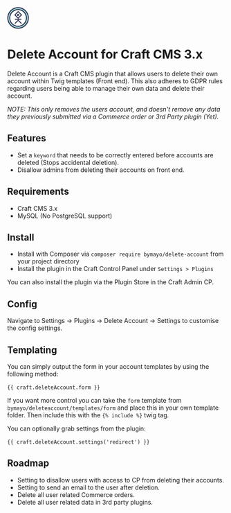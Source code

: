 <img src="https://github.com/bymayo/craft-delete-account/blob/master/resources/img/icon.png?raw=true" width="50">

# Delete Account for Craft CMS 3.x

Delete Account is a Craft CMS plugin that allows users to delete their own account within Twig templates (Front end). This also adheres to GDPR rules regarding users being able to manage their own data and delete their account.

*NOTE: This only removes the users account, and doesn't remove any data they previously submitted via a Commerce order or 3rd Party plugin (Yet).*

## Features

- Set a `keyword` that needs to be correctly entered before accounts are deleted (Stops accidental deletion).
- Disallow admins from deleting their accounts on front end.

## Requirements

- Craft CMS 3.x
- MySQL (No PostgreSQL support)

## Install

- Install with Composer via `composer require bymayo/delete-account` from your project directory
- Install the plugin in the Craft Control Panel under `Settings > Plugins`

You can also install the plugin via the Plugin Store in the Craft Admin CP.

## Config

Navigate to Settings -> Plugins -> Delete Account -> Settings to customise the config settings.

## Templating

You can simply output the form in your account templates by using the following method:

```
{{ craft.deleteAccount.form }}
```

If you want more control you can take the `form` template from `bymayo/deleteaccount/templates/form` and place this in your own template folder. Then include this with the `{% include %}` twig tag.

You can optionally grab settings from the plugin:

```
{{ craft.deleteAccount.settings('redirect') }}
```

## Roadmap

- Setting to disallow users with access to CP from deleting their accounts.
- Setting to send an email to the user after deletion.
- Delete all user related Commerce orders.
- Delete all user related data in 3rd party plugins.
